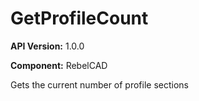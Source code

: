 # GetProfileCount

**API Version:** 1.0.0

**Component:** RebelCAD

Gets the current number of profile sections

